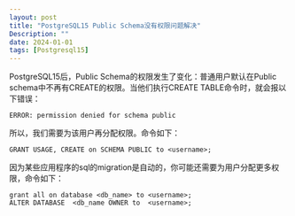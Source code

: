 ```yaml
---
layout: post
title: "PostgreSQL15 Public Schema没有权限问题解决"
Description: ""
date: 2024-01-01
tags: [Postgresql15]
---
```

PostgreSQL15后，Public Schema的权限发生了变化：普通用户默认在Public schema中不再有CREATE的权限。当他们执行CREATE TABLE命令时，就会报以下错误：
```
ERROR: permission denied for schema public
```
所以，我们需要为该用户再分配权限。命令如下：
```
GRANT USAGE, CREATE on SCHEMA PUBLIC to <username>;
```

因为某些应用程序的sql的migration是自动的，你可能还需要为用户分配更多权限，命令如下：
```
grant all on database <db_name> to <username>;
ALTER DATABASE  <db_name OWNER to  <username>;
```



